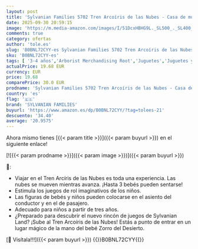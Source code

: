 ```yaml
---
layout: post
title: 'Sylvanian Families 5702 Tren Arcoíris de las Nubes - Casa de muñecas'
date: 2025-09-30 20:59:15
image: 'https://m.media-amazon.com/images/I/51DcxHBHG9L._SL500_._SL400_.jpg'
comments: true
category: ofertas
author: 'tole.es'
slug: 'B0BNL72CYY-es Sylvanian Families 5702 Tren Arcoíris de las Nubes - Casa...'
sku: 'B0BNL72CYY-es'
tags: [ '3-4 años','Arborist Merchandising Root','Juguetes','Juguetes y juegos','Muñecas y accesorios','Self Service','Sets de accesorios','Special Features Stores','b6d17eda-2c26-45ed-a098-453a9f96e839_0','b6d17eda-2c26-45ed-a098-453a9f96e839_1801','families','sylvanian','sylvanian families','🇪🇸', ]
actualPrice: 19.68 EUR
currency: EUR
price: 19.68
comparePrice: 30.0 EUR
prodname: 'Sylvanian Families 5702 Tren Arcoíris de las Nubes - Casa de muñecas'
country: 'es'
flag: '🇪🇸'
brand: 'SYLVANIAN FAMILIES'
buyurl: 'https://www.amazon.es/dp/B0BNL72CYY/?tag=tolees-21'
descuento: '34.40'
average: '20.9575'
---
```


Ahora mismo tienes [{{< param title >}}]({{< param buyurl >}}) en el siguiente enlace!

[![{{< param prodname >}}]({{< param image >}})]({{< param buyurl >}})

🔎:

- Viajar en el Tren Arcíris de las Nubes es toda una experiencia. Las nubes se mueven mientras avanza. ¡Hasta 3 bebés pueden sentarse!
- Estimula los juegos de rol imaginativos de los niños.
- Las figuras de bebés y niños pueden colocarse en el asiento del conductor y en el de pasajero.
- Adecuado para niños a partir de tres años.
- ¿Preparado para descubrir el nuevo rincón de juegos de Sylvanian Land? ¡Sube al Tren Arcoíris de las Nubes! Estás a punto de entrar en un lugar mágico de la mano del bebé Zorro del Desierto.

[🛒 Visítala!!!]({{< param buyurl >}})
{{<world>}}B0BNL72CYY{{</world>}}
